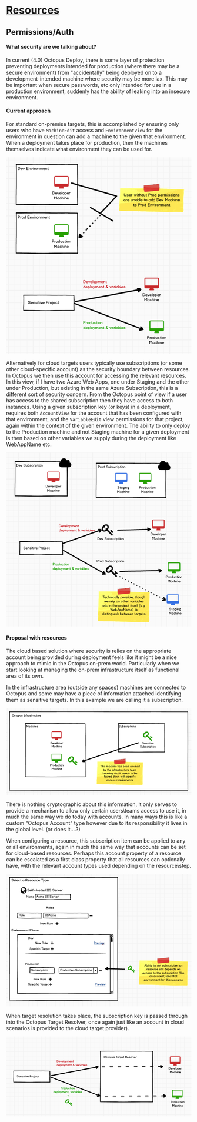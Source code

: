 # [Resources](index.md) #
## Permissions/Auth ##

#### What security are we talking about? ###
In current (4.0) Octopus Deploy, there is some layer of protection preventing deployments intended for production (where there may be a secure environment) from "accidentally" being deployed on to a development-intended machine where security may be more lax. This may be important when secure passwords, etc only intended for use in a production environment, suddenly has the ability of leaking into an insecure environment. 

#### Current approach ###
For standard on-premise targets, this is accomplished by ensuring only users who have `MachineEdit` access and `EnvironmentView` for the environment in question can add a machine to the given that environment. When a deployment takes place for production, then the machines themselves indicate what environment they can be used for. 

![Current On-Premise Security](security_current_onprem.png)

Alternatively for cloud targets users typically use subscriptions (or some other cloud-specific account) as the security boundary between resources. In Octopus we then use this account for accessing the relevant resources. In this view, if I have two Azure Web Apps, one under Staging and the other under Production, but existing in the same Azure Subscription, this is a different sort of security concern. From the Octopus point of view if a user has access to the shared subscription then they have access to both instances. Using a given subscription key (or keys) in a deployment, requires both `AccountView` for the account that has been configured with that environment, and the `VariableEdit` view permissions for that project, again within the context of the given environment. The ability to only deploy to the Production machine and not Staging machine for a given deployment is then based on other variables we supply during the deployment like WebAppName etc.

![Current Cloud Security](security_current_cloud.png)

#### Proposal with resources ####
The cloud based solution where security is relies on the appropriate account being provided during deployment feels like it might be a nice approach to mimic in the Octopus on-prem world. Particularly when we start looking at managing the on-prem infrastructure itself as functional area of its own.

In the infrastructure area (outside any spaces) machines are connected to Octopus and some may have a piece of information attached identifying them as sensitive targets. In this example we are calling it a subscription. 

![Security New - Infrastructure](security_new_1.png)

There is nothing cryptographic about this information, it only serves to provide a mechanism to allow only certain users\teams access to use it, in much the same way we do today with accounts. In many ways this is like a custom "Octopus Account" type however due to its responsibility it lives in the global level. (or does it....?)

When configuring a resource, this subscription item can be applied to any or all environments, again in much the same way that accounts can be set for cloud-based resources. Perhaps this account property of a resource can be escalated as a first class property that all resources can optionally have, with the relevant account types used depending on the resource\step.

![Security New - Resource](security_new_2.png)

When target resolution takes place, the subscription key is passed through into the Octopus Target Resolver, once again just like an account in cloud scenarios is provided to the cloud target provider). 

![Security New - Deployment](security_new_3.png)